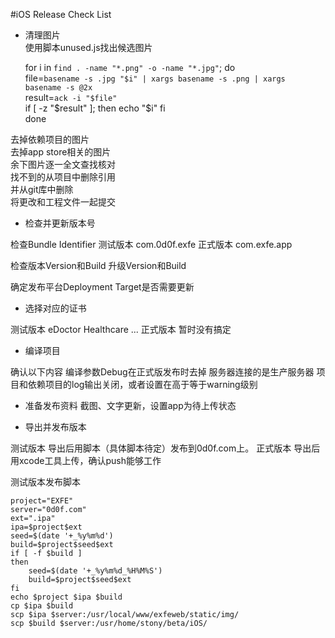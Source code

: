 #iOS Release Check List
* 清理图片    
使用脚本unused.js找出候选图片 

    for i in `find . -name "*.png" -o -name "*.jpg"`; do    
        file=`basename -s .jpg "$i" | xargs basename -s .png | xargs basename -s @2x`    
        result=`ack -i "$file"`    
        if [ -z "$result" ]; then    
            echo "$i"
        fi    
    done

去掉依赖项目的图片    
去掉app store相关的图片    
余下图片逐一全文查找核对    
找不到的从项目中删除引用    
并从git库中删除    
将更改和工程文件一起提交    

* 检查并更新版本号   

检查Bundle Identifier
测试版本 com.0d0f.exfe
正式版本 com.exfe.app

检查版本Version和Build
升级Version和Build

确定发布平台Deployment Target是否需要更新

* 选择对应的证书    

测试版本 eDoctor Healthcare ...
正式版本 暂时没有搞定

* 编译项目    

确认以下内容
编译参数Debug在正式版发布时去掉
服务器连接的是生产服务器
项目和依赖项目的log输出关闭，或者设置在高于等于warning级别

* 准备发布资料
截图、文字更新，设置app为待上传状态

* 导出并发布版本    


测试版本 导出后用脚本（具体脚本待定）发布到0d0f.com上。
正式版本 导出后用xcode工具上传，确认push能够工作

测试版本发布脚本    

    project="EXFE"    
    server="0d0f.com"    
    ext=".ipa"    
    ipa=$project$ext    
    seed=$(date '+_%y%m%d')    
    build=$project$seed$ext    
    if [ -f $build ]    
    then    
        seed=$(date '+_%y%m%d_%H%M%S')    
        build=$project$seed$ext    
    fi    
    echo $project $ipa $build    
    cp $ipa $build    
    scp $ipa $server:/usr/local/www/exfeweb/static/img/    
    scp $build $server:/usr/home/stony/beta/iOS/    






